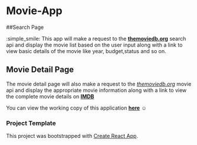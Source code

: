 
# Movie-App

##Search Page

:simple_smile: This app will make a request to the **[themoviedb.org](https://www.themoviedb.org/)** search api and display the movie list based on the user input along with a link to view basic details of the movie like year, budget,status and so on. 

## Movie Detail Page

The movie detail page will also make a request to the *[themoviedb.org](https://www.themoviedb.org/)* movie api and display the appropriate movie information along with a link to view the complete movie details on **[IMDB](http://www.imdb.com/)**

You can view the working copy of this application **[here](https://hari-krushna.github.io/movie-app/)** :relaxed:

### Project Template

This project was bootstrapped with [Create React App](https://github.com/facebookincubator/create-react-app).

